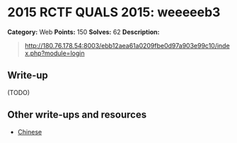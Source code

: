 # 2015 RCTF QUALS 2015: weeeeeb3

**Category:** Web
**Points:** 150
**Solves:** 62
**Description:**

> <http://180.76.178.54:8003/ebb12aea61a0209fbe0d97a903e99c10/index.php?module=login>


## Write-up

(TODO)

## Other write-ups and resources

* [Chinese](https://github.com/garzon/CTF-Writeups/tree/master/RCTF2015#weeeeeb3-web-150)

